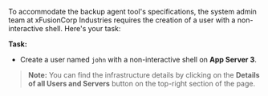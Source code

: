 To accommodate the backup agent tool's specifications, the system admin team at xFusionCorp Industries requires the creation of a user with a non-interactive shell. Here's your task:

**Task:**

- Create a user named `john` with a non-interactive shell on **App Server 3**.

> **Note:** You can find the infrastructure details by clicking on the **Details of all Users and Servers** button on the top-right section of the page.
